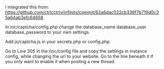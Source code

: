 I integrated this from: https://github.com/ctrlcctrlv/infinity/commit/62a6dac022cb338f7b719d0c35a64ab3efc64658

In inc/captcha/config.php change the database_name database_user database_password to your own settings.

Add js/captcha.js in your secrets.php or config.php

Go to Line 305 in the /inc/config file and copy the settings in instance config, while changing the url to your website.
Go to the line beneath it if you only want to enable it when posting a new thread.
